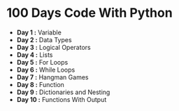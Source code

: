 # 100 Days Code With Python

- **Day 1 :** Variable
- **Day 2 :** Data Types
- **Day 3 :** Logical Operators
- **Day 4 :** Lists
- **Day 5 :** For Loops
- **Day 6 :** While Loops
- **Day 7 :** Hangman Games
- **Day 8 :** Function
- **Day 9 :** Dictionaries and Nesting
- **Day 10 :** Functions With Output